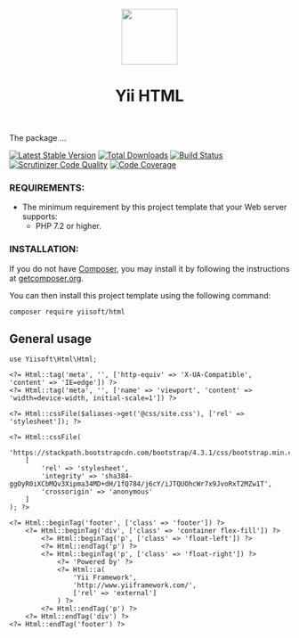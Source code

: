 <p align="center">
    <a href="https://github.com/yiisoft" target="_blank">
        <img src="https://avatars0.githubusercontent.com/u/993323" height="100px">
    </a>
    <h1 align="center">Yii HTML</h1>
    <br>
</p>

The package ...

[![Latest Stable Version](https://poser.pugx.org/yiisoft/html/v/stable.png)](https://packagist.org/packages/yiisoft/html)
[![Total Downloads](https://poser.pugx.org/yiisoft/html/downloads.png)](https://packagist.org/packages/yiisoft/html)
[![Build Status](https://travis-ci.com/yiisoft/html.svg?branch=master)](https://travis-ci.com/yiisoft/html)
[![Scrutinizer Code Quality](https://scrutinizer-ci.com/g/yiisoft/html/badges/quality-score.png?b=master)](https://scrutinizer-ci.com/g/yiisoft/html/?branch=master)
[![Code Coverage](https://scrutinizer-ci.com/g/yiisoft/html/badges/coverage.png?b=master)](https://scrutinizer-ci.com/g/yiisoft/html/?branch=master)

### **REQUIREMENTS:**

- The minimum requirement by this project template that your Web server supports:
    - PHP 7.2 or higher.

### **INSTALLATION:**

<p align="justify">
If you do not have <a href="http://getcomposer.org/" title="Composer" target="_blank">Composer</a>, you may install it by following the instructions at <a href="http://getcomposer.org/doc/00-intro.md#installation-nix" title="getcomposer.org" target="_blank">getcomposer.org</a>.
</p>

You can then install this project template using the following command:

~~~
composer require yiisoft/html
~~~

## General usage

```
use Yiisoft\Html\Html;

<?= Html::tag('meta', '', ['http-equiv' => 'X-UA-Compatible', 'content' => 'IE=edge']) ?>
<?= Html::tag('meta', '', ['name' => 'viewport', 'content' => 'width=device-width, initial-scale=1']) ?>

<?= Html::cssFile($aliases->get('@css/site.css'), ['rel' => 'stylesheet']); ?>

<?= Html::cssFile(
    'https://stackpath.bootstrapcdn.com/bootstrap/4.3.1/css/bootstrap.min.css',
    [
        'rel' => 'stylesheet',
        'integrity' => 'sha384-ggOyR0iXCbMQv3Xipma34MD+dH/1fQ784/j6cY/iJTQUOhcWr7x9JvoRxT2MZw1T',
        'crossorigin' => 'anonymous'
    ]
); ?>

<?= Html::beginTag('footer', ['class' => 'footer']) ?>
    <?= Html::beginTag('div', ['class' => 'container flex-fill']) ?>
        <?= Html::beginTag('p', ['class' => 'float-left']) ?>
        <?= Html::endTag('p') ?>
        <?= Html::beginTag('p', ['class' => 'float-right']) ?>
            <?= 'Powered by' ?>
            <?= Html::a(
                'Yii Framework',
                'http://www.yiiframework.com/',
                ['rel' => 'external']
            ) ?>
        <?= Html::endTag('p') ?>
    <?= Html::endTag('div') ?>
<?= Html::endTag('footer') ?>
```

